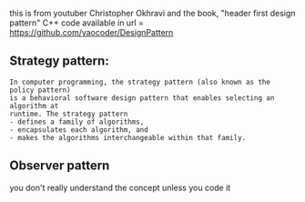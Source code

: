 this is from youtuber Christopher Okhravi
and the book, "header first design pattern"
C++ code available in
	url = https://github.com/yaocoder/DesignPattern

## Strategy pattern:
```from wiki
In computer programming, the strategy pattern (also known as the policy pattern)
is a behavioral software design pattern that enables selecting an algorithm at
runtime. The strategy pattern
- defines a family of algorithms,
- encapsulates each algorithm, and
- makes the algorithms interchangeable within that family.
```

## Observer pattern
you don't really understand the concept unless you code it

